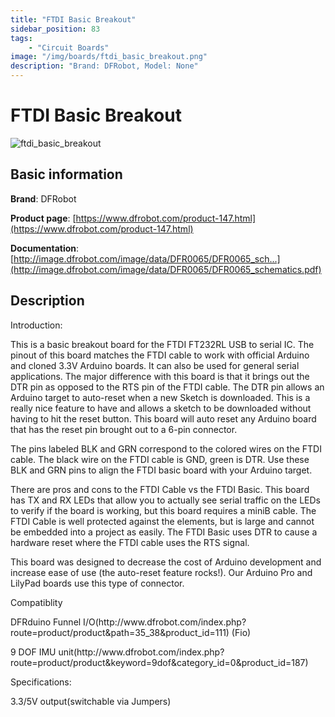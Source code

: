 ```yaml
---
title: "FTDI Basic Breakout"
sidebar_position: 83
tags:
    - "Circuit Boards"
image: "/img/boards/ftdi_basic_breakout.png"
description: "Brand: DFRobot, Model: None"
---
```

# FTDI Basic Breakout

![ftdi_basic_breakout](/img/boards/ftdi_basic_breakout.png)

## Basic information

**Brand**: DFRobot

**Product page**: [https://www.dfrobot.com/product-147.html](https://www.dfrobot.com/product-147.html)

**Documentation**: [http://image.dfrobot.com/image/data/DFR0065/DFR0065_sch...](http://image.dfrobot.com/image/data/DFR0065/DFR0065_schematics.pdf)

## Description

Introduction:



This is a basic breakout board for the FTDI FT232RL USB to serial IC\. The pinout of this board matches the FTDI cable to work with official Arduino and cloned 3\.3V Arduino boards\. It can also be used for general serial applications\. The major difference with this board is that it brings out the DTR pin as opposed to the RTS pin of the FTDI cable\. The DTR pin allows an Arduino target to auto\-reset when a new Sketch is downloaded\. This is a really nice feature to have and allows a sketch to be downloaded without having to hit the reset button\. This board will auto reset any Arduino board that has the reset pin brought out to a 6\-pin connector\.



The pins labeled BLK and GRN correspond to the colored wires on the FTDI cable\. The black wire on the FTDI cable is GND, green is DTR\. Use these BLK and GRN pins to align the FTDI basic board with your Arduino target\.



There are pros and cons to the FTDI Cable vs the FTDI Basic\. This board has TX and RX LEDs that allow you to actually see serial traffic on the LEDs to verify if the board is working, but this board requires a miniB cable\. The FTDI Cable is well protected against the elements, but is large and cannot be embedded into a project as easily\. The FTDI Basic uses DTR to cause a hardware reset where the FTDI cable uses the RTS signal\.



This board was designed to decrease the cost of Arduino development and increase ease of use \(the auto\-reset feature rocks\!\)\. Our Arduino Pro and LilyPad boards use this type of connector\.



Compatiblity



DFRduino Funnel I/O\(http://www\.dfrobot\.com/index\.php?route=product/product&path=35\_38&product\_id=111\) \(Fio\)

9 DOF IMU unit\(http://www\.dfrobot\.com/index\.php?route=product/product&keyword=9dof&category\_id=0&product\_id=187\)

Specifications:



3\.3/5V output\(switchable via Jumpers\)

